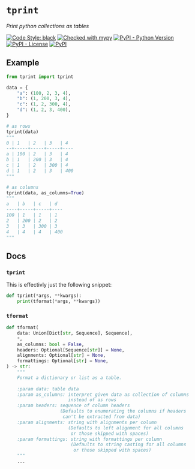 # `tprint`

_Print python collections as tables_

[![Code Style: black](https://img.shields.io/badge/code%20style-black-000000.svg)]("https://github.com/psf/black")
[![Checked with mypy](http://www.mypy-lang.org/static/mypy_badge.svg)](http://mypy-lang.org/)
[![PyPI - Python Version](https://img.shields.io/pypi/pyversions/tprint)](https://pypi.org/project/tprint)
[![PyPI - License](https://img.shields.io/pypi/l/tprint)](https://pypi.org/project/tprint)
[![PyPI](https://img.shields.io/pypi/v/tprint)](https://pypi.org/project/tprint)

## Example
```python
from tprint import tprint

data = {
    "a": (100, 2, 3, 4),
    "b": (1, 200, 3, 4),
    "c": (1, 2, 300, 4),
    "d": (1, 2, 3, 400),
}

# as rows
tprint(data)
"""
0 | 1   | 2   | 3   | 4  
--+-----+-----+-----+----
a | 100 | 2   | 3   | 4  
b | 1   | 200 | 3   | 4  
c | 1   | 2   | 300 | 4  
d | 1   | 2   | 3   | 400
"""

# as columns
tprint(data, as_columns=True)
"""
a   | b   | c   | d  
----+-----+-----+----
100 | 1   | 1   | 1  
2   | 200 | 2   | 2  
3   | 3   | 300 | 3  
4   | 4   | 4   | 400
"""
```

## Docs

### `tprint`
This is effectivly just the following snippet:
```python
def tprint(*args, **kwargs):
    print(tformat(*args, **kwargs))
```

### `tformat`
```python
def tformat(
    data: Union[Dict[str, Sequence], Sequence],
    *,
    as_columns: bool = False,
    headers: Optional[Sequence[str]] = None,
    alignments: Optional[str] = None,
    formattings: Optional[str] = None,
) -> str:
    """
    Format a dictionary or list as a table.
    
    :param data: table data
    :param as_columns: interpret given data as collection of columns
                       instead of as rows
    :param headers: sequence of column headers
                    (Defaults to enumerating the columns if headers
                     can't be extracted from data)
    :param alignments: string with alignments per column
                       (Defaults to left alignment for all columns
                        or those skipped with spaces)
    :param formattings: string with formattings per column
                        (Defaults to string casting for all columns
                         or those skipped with spaces)
    """
    ...
```

